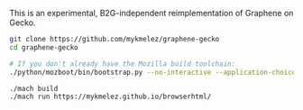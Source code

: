 This is an experimental, B2G-independent reimplementation of Graphene on Gecko.

```bash
git clone https://github.com/mykmelez/graphene-gecko
cd graphene-gecko

# If you don't already have the Mozilla build toolchain:
./python/mozboot/bin/bootstrap.py --no-interactive --application-choice=browser

./mach build
./mach run https://mykmelez.github.io/browserhtml/
```
